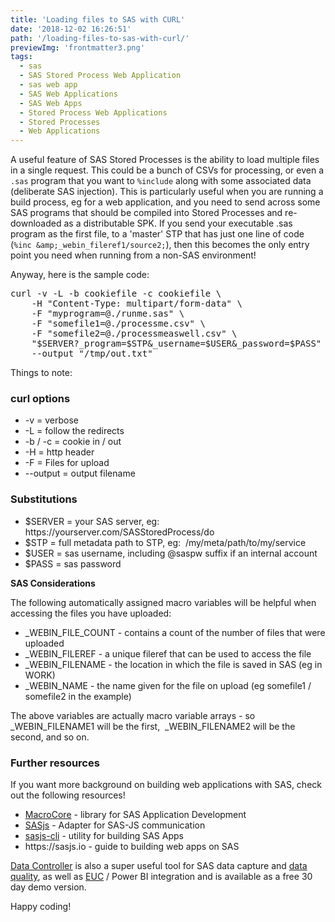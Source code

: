 ```yaml
---
title: 'Loading files to SAS with CURL'
date: '2018-12-02 16:26:51'
path: '/loading-files-to-sas-with-curl/'
previewImg: 'frontmatter3.png'
tags:
  - sas
  - SAS Stored Process Web Application
  - sas web app
  - SAS Web Applications
  - SAS Web Apps
  - Stored Process Web Applications
  - Stored Processes
  - Web Applications
---
```


A useful feature of SAS Stored Processes is the ability to load multiple files in a single request. This could be a bunch of CSVs for processing, or even a `.sas` program that you want to `%include` along with some associated data (deliberate SAS injection). This is particularly useful when you are running a build process, eg for a web application, and you need to send across some SAS programs that should be compiled into Stored Processes and re-downloaded as a distributable SPK. If you send your executable .sas program as the first file, to a 'master' STP that has just one line of code (`%inc &amp;_webin_fileref1/source2;`), then this becomes the only entry point you need when running from a non-SAS environment!

Anyway, here is the sample code:

<pre>curl -v -L -b cookiefile -c cookiefile \
    -H "Content-Type: multipart/form-data" \
    -F "myprogram=@./runme.sas" \
    -F "somefile1=@./processme.csv" \
    -F "somefile2=@./processmeaswell.csv" \
    "$SERVER?_program=$STP&amp;_username=$USER&amp;_password=$PASS"
    --output "/tmp/out.txt"</pre>

Things to note:

<h3>curl options</h3>
<ul>
 	<li>-v = verbose</li>
 	<li>-L = follow the redirects</li>
 	<li>-b / -c = cookie in / out</li>
 	<li>-H = http header</li>
 	<li>-F = Files for upload</li>
 	<li>--output = output filename</li>
</ul>
<h3>Substitutions</h3>
<ul>
 	<li>$SERVER = your SAS server, eg: https://yourserver.com/SASStoredProcess/do</li>
 	<li>$STP = full metadata path to STP, eg:  /my/meta/path/to/my/service</li>
 	<li>$USER = sas username, including @saspw suffix if an internal account</li>
 	<li>$PASS = sas password</li>
</ul>
<strong>SAS Considerations</strong>

The following automatically assigned macro variables will be helpful when accessing the files you have uploaded:

<ul>
 	<li>_WEBIN_FILE_COUNT - contains a count of the number of files that were uploaded</li>
 	<li>_WEBIN_FILEREF - a unique fileref that can be used to access the file</li>
 	<li>_WEBIN_FILENAME - the location in which the file is saved in SAS (eg in WORK)</li>
 	<li>_WEBIN_NAME - the name given for the file on upload (eg somefile1 / somefile2 in the example)</li>
</ul>
The above variables are actually macro variable arrays - so _WEBIN_FILENAME1 will be the first,  _WEBIN_FILENAME2 will be the second, and so on.
<h3>Further resources</h3>
If you want more background on building web applications with SAS, check out the following resources!
<ul>
 	<li><a href="https://github.com/macropeople/macrocore">MacroCore</a> - library for SAS Application Development</li>
 	<li><a href="https://github.com/macropeople/sasjs">SASjs</a> - Adapter for SAS-JS communication</li>
 	<li><a href="https://github.com/macropeople/sasjs-cli">sasjs-cli</a> - utility for building SAS Apps</li>
 	<li>https://sasjs.io - guide to building web apps on SAS</li>
</ul>
<a href="https://datacontroller.io">Data Controller</a> is also a super useful tool for SAS data capture and <a href="https://www.linkedin.com/pulse/zen-art-data-quality-allan-bowe/">data quality</a>, as well as <a href="https://datacontroller.io/euc-management-system/">EUC</a> / Power BI integration and is available as a free 30 day demo version.

Happy coding!
